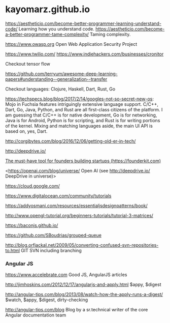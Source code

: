 # kayomarz.github.io

https://aestheticio.com/become-better-programmer-learning-understand-code/ Learning how you understand code.
https://aestheticio.com/become-a-better-programmer-tame-complexity/ Taming complexity.

https://www.owasp.org Open Web Application Security Project

https://www.twilio.com/
https://www.indiehackers.com/businesses/cronitor

Checkout tensor flow

<https://github.com/terryum/awesome-deep-learning-papers#understanding--generalization--transfer>

Checkout languages: Clojure, Haskell, Dart, Rust, Go

<https://techspecs.blog/blog/2017/2/14/googles-not-so-secret-new-os>: 
Mojo in Fuchsia features intriguingly extensive language support. C/C++, Dart, Go, Java, Python, and Rust are all first-class citizens of the platform. I am guessing that C/C++ is for native development, Go is for networking, Java is for Android, Python is for scripting, and Rust is for writing portions of the kernel. Mixing and matching languages aside, the main UI API is based on, yes, Dart.

<http://corgibytes.com/blog/2016/12/06/getting-old-er-in-tech/>

<http://deepdrive.io/>

[The must-have tool for founders building startups (https://founderkit.com)](https://founderkit.com)

<https://openai.com/blog/universe/ Open AI (see http://deepdrive.io/ DeepDrive in universe)>

<https://cloud.google.com/>

<https://www.digitalocean.com/community/tutorials>

<https://addyosmani.com/resources/essentialjsdesignpatterns/book/>

<http://www.opengl-tutorial.org/beginners-tutorials/tutorial-3-matrices/>

<https://baconjs.github.io/>

<https://github.com/SBoudrias/grouped-queue>

<http://blog.orfjackal.net/2009/05/converting-confused-svn-repositories-to.html> GIT SVN including branching

### Angular JS

<https://www.accelebrate.com> Good JS, AngularJS articles

http://jimhoskins.com/2012/12/17/angularjs-and-apply.html $appy, $digest

http://angular-tips.com/blog/2013/08/watch-how-the-apply-runs-a-digest/ $watch, $appy, $digest, dirty-checking

http://angular-tips.com/blog Blog by a sr.technical writer of the core Angular documentation team

